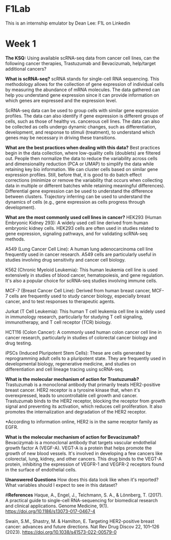 # F1Lab
This is an internship emulator by Dean Lee: F1L on Linkedin
# **Week 1**
**The KSQ:** Using available scRNA-seq data from cancer cell lines, can the following cancer therapies, Trastuzumab and Bevacizumab, help/target additional cancers?

**What is scRNA-seq?** 
scRNA stands for single-cell RNA sequencing. This methodology allows for the collection of gene expression of individual cells by measuring the abundance of mRNA molecules. The data gathered can help you understand gene expression since it can provide information on which genes are expressed and the expression level.  

ScRNA-seq data can be used to group cells with similar gene expression profiles. The data can also identify if gene expression is different groups of cells, such as those of healthy vs. cancerous cell lines. The data can also be collected as cells undergo dynamic changes, such as differentiation, development, and response to stimuli (treatment), to understand which genes may be necessary in driving these transitions. 

**What are the best practices when dealing with this data?**
Best practices begin in the data collection, where low-quality cells (doublets) are filtered out. People then normalize the data to reduce the variability across cells and dimensionality reduction (PCA or UMAP) to simplify the data while retaining key bio information. We can cluster cells based on similar gene expression profiles. Still, before that, it is good to do batch effect corrections (minimize or remove the variability that occurs when collecting data in multiple or different batches while retaining meaningful differences). Differential gene expression can be used to understand the difference between clusters. Trajectory inferring can be used to understand the dynamics of cells (e.g., gene expression as cells progress through development). 

**What are the most commonly used cell lines in cancer?**
HEK293 (Human Embryonic Kidney 293): A widely used cell line derived from human embryonic kidney cells. HEK293 cells are often used in studies related to gene expression, signaling pathways, and for validating scRNA-seq methods.

A549 (Lung Cancer Cell Line): A human lung adenocarcinoma cell line frequently used in cancer research. A549 cells are particularly useful in studies involving drug sensitivity and cancer cell biology.

K562 (Chronic Myeloid Leukemia): This human leukemia cell line is used extensively in studies of blood cancer, hematopoiesis, and gene regulation. It's also a popular choice for scRNA-seq studies involving immune cells.

MCF-7 (Breast Cancer Cell Line): Derived from human breast cancer, MCF-7 cells are frequently used to study cancer biology, especially breast cancer, and to test responses to therapeutic agents.

Jurkat (T Cell Leukemia): This human T cell leukemia cell line is widely used in immunology research, particularly for studying T cell signaling, immunotherapy, and T cell receptor (TCR) biology.

HCT116 (Colon Cancer): A commonly used human colon cancer cell line in cancer research, particularly in studies of colorectal cancer biology and drug testing.

iPSCs (Induced Pluripotent Stem Cells): These are cells generated by reprogramming adult cells to a pluripotent state. They are frequently used in developmental biology, regenerative medicine, and studies on differentiation and cell lineage tracing using scRNA-seq.

**What is the molecular mechanism of action for Trastuzumab?**
Trastuzumab is a monoclonal antibody that primarily treats HER2-positive breast cancer. HER2 receptor is a tyrosine kinase that, when it's overexpressed, leads to uncontrollable cell growth and cancer. Trastuzumab binds to the HER2 receptor, blocking the receptor from growth signal and preventing its activation, which reduces cell proliferation. It also promotes the internalization and degradation of the HER2 receptor.  

*According to information online, HER2 is in the same receptor family as EGFR. 

**What is the molecular mechanism of action for Bevacizumab?**
Bevacizymab is a monoclonal antibody that targets vascular endothelial growth factor A (VEGF-A). VEGT-A is a protein that helps promote the growth of new blood vessels. It's involved in developing a few cancers like colorectal, lung, kidney, and other cancers. This drug binds to the VEGT-A protein, inhibiting the expression of VEGFR-1 and VEGFR-2 receptors found in the surface of endothelial cells. 

**Unanswered Questions** 
How does this data look like when it's reported? What variables should I expect to see in this dataset?

#**References**
Haque, A., Engel, J., Teichmann, S. A., & Lönnberg, T. (2017). A practical guide to single-cell RNA-sequencing for biomedical research and clinical applications. Genome Medicine, 9(1). https://doi.org/10.1186/s13073-017-0467-4

Swain, S.M., Shastry, M. & Hamilton, E. Targeting HER2-positive breast cancer: advances and future directions. Nat Rev Drug Discov 22, 101–126 (2023). https://doi.org/10.1038/s41573-022-00579-0

